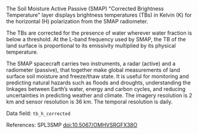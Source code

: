 The Soil Moisture Active Passive (SMAP) "Corrected Brightness Temperature" layer displays brightness temperatures (TBs) in Kelvin (K) for the horizontal (H) polarization from the SMAP radiometer.

The TBs are corrected for the presence of water wherever water fraction is below a threshold. At the L-band frequency used by SMAP, the TB of the land surface is proportional to its emissivity multiplied by its physical temperature.

The SMAP spacecraft carries two instruments, a radar (active) and a radiometer (passive), that together make global measurements of land surface soil moisture and freeze/thaw state. It is useful for monitoring and predicting natural hazards such as floods and droughts, understanding the linkages between Earth’s water, energy and carbon cycles, and reducing uncertainties in predicting weather and climate. The imagery resolution is 2 km and sensor resolution is 36 km. The temporal resolution is daily.

Data field: `tb_h_corrected`

References: SPL3SMP [doi:10.5067/OMHVSRGFX38O](https://doi.org/10.5067/OMHVSRGFX38O)


